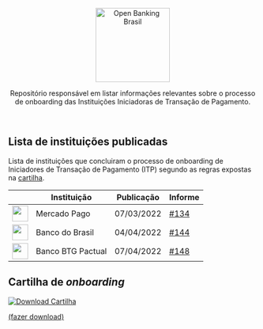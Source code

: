 <p align="center">
    <img width="150px" src="https://openbankingbrasil.org.br/wp-content/themes/openbank//assets/img/logo-white.png" align="center" alt="Open Banking Brasil" />
    <p align="center">
        Repositório responsável em listar informações relevantes sobre o processo de onboarding das Instituições Iniciadoras de Transação de Pagamento.
    </p>
</p>

<br/>


## Lista de instituições publicadas
Lista de instituições que concluiram o processo de onboarding de Iniciadores de Transação de Pagamento (ITP) segundo as regras expostas na [cartilha](https://github.com/OpenBanking-Brasil/onboarding_itp/raw/main/cartilhas/Cartilha_Onboarding_ITP_v5.pdf).

| | Instituição                            | Publicação  | Informe | 
|-|----------------------------------------|-------------|---------|
| <img src="https://http2.mlstatic.com/frontend-assets/opb-logos/logo.svg" width=32/> | Mercado Pago | 07/03/2022 | [#134](https://mailchi.mp/ad257d30041d/open-banking-informa-8856066?e=2d43fcb971) |
| <img src="https://www.bb.com.br/docs/pub/inst/img/LogoBB.svg" width=32/> | Banco do Brasil | 04/04/2022 | [#144](https://mailchi.mp/a132af84bc97/open-banking-informa-8867378?e=f7f49bbeb8) |
| <img src="https://banking-public-prd.s3.sa-east-1.amazonaws.com/open-finance/logo/btgbanking/btgbanking.svg" width=32/> |  Banco BTG Pactual | 07/04/2022 | [#148](https://mailchi.mp/ea8bed419fa6/open-banking-informa-8868886?e=68adeebdac) |




## Cartilha de _onboarding_

[![Download Cartilha](https://user-images.githubusercontent.com/66042/162828193-d23e0e3f-18f3-4d3d-a8a3-87af1ab48647.png)](https://github.com/OpenBanking-Brasil/onboarding_itp/raw/main/cartilhas/Cartilha_Onboarding_ITP_v5.pdf)

[(fazer download)](https://github.com/OpenBanking-Brasil/onboarding_itp/raw/main/cartilhas/Cartilha_Onboarding_ITP_v5.pdf)
